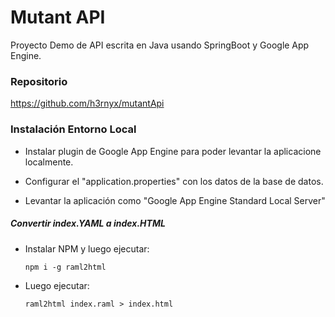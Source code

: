 # Mutant API

Proyecto Demo de API escrita en Java usando SpringBoot y Google App Engine.

 ### Repositorio
 https://github.com/h3rnyx/mutantApi
 
 ### Instalación Entorno Local
 * Instalar plugin de Google App Engine para poder levantar la aplicacione localmente.
 
 * Configurar el "application.properties" con los datos de la base de datos.
 
 * Levantar la aplicación como "Google App Engine Standard Local Server"
 
 
 ##### Convertir index.YAML a index.HTML
 * Instalar NPM y luego ejecutar:
 
   ```
   npm i -g raml2html
   ```
 * Luego ejecutar:
 
   ```
   raml2html index.raml > index.html
   ```
 
